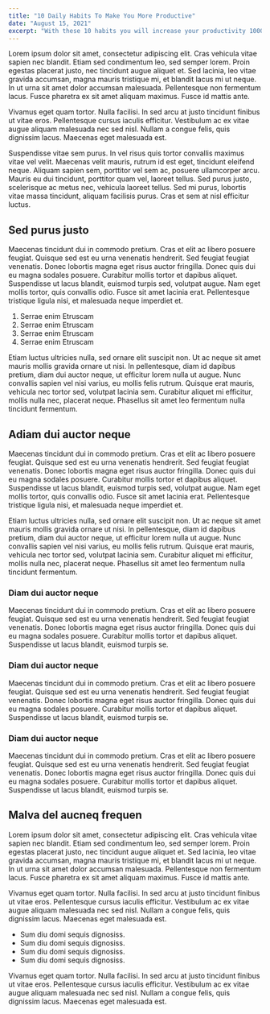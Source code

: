 ```yaml
---
title: "10 Daily Habits To Make You More Productive"
date: "August 15, 2021"
excerpt: "With these 10 habits you will increase your productivity 1000%."
---
```


Lorem ipsum dolor sit amet, consectetur adipiscing elit. Cras vehicula vitae sapien nec blandit. Etiam sed condimentum leo, sed semper lorem. Proin egestas placerat justo, nec tincidunt augue aliquet et. Sed lacinia, leo vitae gravida accumsan, magna mauris tristique mi, et blandit lacus mi ut neque. In ut urna sit amet dolor accumsan malesuada. Pellentesque non fermentum lacus. Fusce pharetra ex sit amet aliquam maximus. Fusce id mattis ante.

Vivamus eget quam tortor. Nulla facilisi. In sed arcu at justo tincidunt finibus ut vitae eros. Pellentesque cursus iaculis efficitur. Vestibulum ac ex vitae augue aliquam malesuada nec sed nisl. Nullam a congue felis, quis dignissim lacus. Maecenas eget malesuada est.

Suspendisse vitae sem purus. In vel risus quis tortor convallis maximus vitae vel velit. Maecenas velit mauris, rutrum id est eget, tincidunt eleifend neque. Aliquam sapien sem, porttitor vel sem ac, posuere ullamcorper arcu. Mauris eu dui tincidunt, porttitor quam vel, laoreet tellus. Sed purus justo, scelerisque ac metus nec, vehicula laoreet tellus. Sed mi purus, lobortis vitae massa tincidunt, aliquam facilisis purus. Cras et sem at nisl efficitur luctus.

## Sed purus justo

Maecenas tincidunt dui in commodo pretium. Cras et elit ac libero posuere feugiat. Quisque sed est eu urna venenatis hendrerit. Sed feugiat feugiat venenatis. Donec lobortis magna eget risus auctor fringilla. Donec quis dui eu magna sodales posuere. Curabitur mollis tortor et dapibus aliquet. Suspendisse ut lacus blandit, euismod turpis sed, volutpat augue. Nam eget mollis tortor, quis convallis odio. Fusce sit amet lacinia erat. Pellentesque tristique ligula nisi, et malesuada neque imperdiet et.

1. Serrae enim Etruscam
1. Serrae enim Etruscam
1. Serrae enim Etruscam
1. Serrae enim Etruscam

Etiam luctus ultricies nulla, sed ornare elit suscipit non. Ut ac neque sit amet mauris mollis gravida ornare ut nisi. In pellentesque, diam id dapibus pretium, diam dui auctor neque, ut efficitur lorem nulla ut augue. Nunc convallis sapien vel nisi varius, eu mollis felis rutrum. Quisque erat mauris, vehicula nec tortor sed, volutpat lacinia sem. Curabitur aliquet mi efficitur, mollis nulla nec, placerat neque. Phasellus sit amet leo fermentum nulla tincidunt fermentum.

## Adiam dui auctor neque

Maecenas tincidunt dui in commodo pretium. Cras et elit ac libero posuere feugiat. Quisque sed est eu urna venenatis hendrerit. Sed feugiat feugiat venenatis. Donec lobortis magna eget risus auctor fringilla. Donec quis dui eu magna sodales posuere. Curabitur mollis tortor et dapibus aliquet. Suspendisse ut lacus blandit, euismod turpis sed, volutpat augue. Nam eget mollis tortor, quis convallis odio. Fusce sit amet lacinia erat. Pellentesque tristique ligula nisi, et malesuada neque imperdiet et.

Etiam luctus ultricies nulla, sed ornare elit suscipit non. Ut ac neque sit amet mauris mollis gravida ornare ut nisi. In pellentesque, diam id dapibus pretium, diam dui auctor neque, ut efficitur lorem nulla ut augue. Nunc convallis sapien vel nisi varius, eu mollis felis rutrum. Quisque erat mauris, vehicula nec tortor sed, volutpat lacinia sem. Curabitur aliquet mi efficitur, mollis nulla nec, placerat neque. Phasellus sit amet leo fermentum nulla tincidunt fermentum.

### Diam dui auctor neque

Maecenas tincidunt dui in commodo pretium. Cras et elit ac libero posuere feugiat. Quisque sed est eu urna venenatis hendrerit. Sed feugiat feugiat venenatis. Donec lobortis magna eget risus auctor fringilla. Donec quis dui eu magna sodales posuere. Curabitur mollis tortor et dapibus aliquet. Suspendisse ut lacus blandit, euismod turpis se.

### Diam dui auctor neque

Maecenas tincidunt dui in commodo pretium. Cras et elit ac libero posuere feugiat. Quisque sed est eu urna venenatis hendrerit. Sed feugiat feugiat venenatis. Donec lobortis magna eget risus auctor fringilla. Donec quis dui eu magna sodales posuere. Curabitur mollis tortor et dapibus aliquet. Suspendisse ut lacus blandit, euismod turpis se.

### Diam dui auctor neque

Maecenas tincidunt dui in commodo pretium. Cras et elit ac libero posuere feugiat. Quisque sed est eu urna venenatis hendrerit. Sed feugiat feugiat venenatis. Donec lobortis magna eget risus auctor fringilla. Donec quis dui eu magna sodales posuere. Curabitur mollis tortor et dapibus aliquet. Suspendisse ut lacus blandit, euismod turpis se.

## Malva del aucneq frequen

Lorem ipsum dolor sit amet, consectetur adipiscing elit. Cras vehicula vitae sapien nec blandit. Etiam sed condimentum leo, sed semper lorem. Proin egestas placerat justo, nec tincidunt augue aliquet et. Sed lacinia, leo vitae gravida accumsan, magna mauris tristique mi, et blandit lacus mi ut neque. In ut urna sit amet dolor accumsan malesuada. Pellentesque non fermentum lacus. Fusce pharetra ex sit amet aliquam maximus. Fusce id mattis ante.

Vivamus eget quam tortor. Nulla facilisi. In sed arcu at justo tincidunt finibus ut vitae eros. Pellentesque cursus iaculis efficitur. Vestibulum ac ex vitae augue aliquam malesuada nec sed nisl. Nullam a congue felis, quis dignissim lacus. Maecenas eget malesuada est.

- Sum diu domi sequis dignosiss.
- Sum diu domi sequis dignosiss.
- Sum diu domi sequis dignosiss.
- Sum diu domi sequis dignosiss.

Vivamus eget quam tortor. Nulla facilisi. In sed arcu at justo tincidunt finibus ut vitae eros. Pellentesque cursus iaculis efficitur. Vestibulum ac ex vitae augue aliquam malesuada nec sed nisl. Nullam a congue felis, quis dignissim lacus. Maecenas eget malesuada est.
